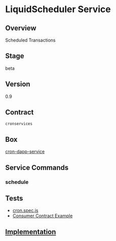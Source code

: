 LiquidScheduler Service
=================

## Overview
Scheduled Transactions

## Stage
beta

## Version
0.9

## Contract

```cronservices```

## Box
[cron-dapp-service](../../developers/boxes/cron-dapp-service)

## Service Commands
### schedule
## Tests 
* [cron.spec.js](https://github.com/liquidapps-io/zeus-sdk/tree/master/boxes/groups/services/cron-dapp-service/test/cron.spec.js)
* [Consumer Contract Example](https://github.com/liquidapps-io/zeus-sdk/tree/master/boxes/groups/services/cron-dapp-service/contracts/eos/cronconsumer/cronconsumer.cpp)
## [Implementation](https://github.com/liquidapps-io/zeus-sdk/tree/master/boxes/groups/services/cron-dapp-service/contracts/eos/dappservices/_cron_impl.hpp)
